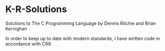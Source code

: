 # K-R-Solutions
Solutions to The C Programming Language by Dennis Ritchie and Brian Kernighan

In order to keep up to date with modern standards, I have written code in
accordance with C99.
